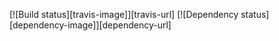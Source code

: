 [![Build status][travis-image]][travis-url] [![Dependency status][dependency-image]][dependency-url]
